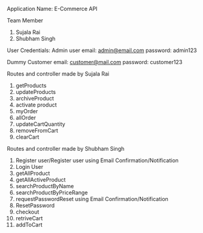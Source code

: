 Application Name: E-Commerce API

Team Member

1. Sujala Rai
2. Shubham Singh

User Credentials:
Admin user
email: admin@email.com
password: admin123

Dummy Customer
email: customer@mail.com
password: customer123

Routes and controller made by Sujala Rai

1. getProducts
2. updateProducts
3. archiveProduct
4. activate product
5. myOrder
6. allOrder
7. updateCartQuantity
8. removeFromCart
9. clearCart

Routes and controller made by Shubham Singh

1. Register user/Register user using Email Confirmation/Notification
2. Login User
3. getAllProduct
4. getAllActiveProduct
5. searchProductByName
6. searchProductByPriceRange
7. requestPasswordReset using Email Confirmation/Notification
8. ResetPassword
9. checkout
10. retriveCart
11. addToCart
